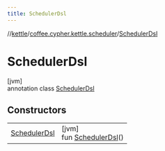 ```yaml
---
title: SchedulerDsl
---
```

//[kettle](../../../index.html)/[coffee.cypher.kettle.scheduler](../index.html)/[SchedulerDsl](index.html)



# SchedulerDsl



[jvm]\
annotation class [SchedulerDsl](index.html)



## Constructors


| | |
|---|---|
| [SchedulerDsl](-scheduler-dsl.html) | [jvm]<br>fun [SchedulerDsl](-scheduler-dsl.html)() |

